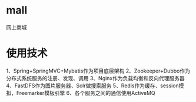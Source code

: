 # mall
网上商城

# 使用技术
1、Spring+SpringMVC+Mybatis作为项目底层架构
2、Zookeeper+Dubbo作为分布式系统服务的注册、发现、调用
3、Nginx作为负载均衡和反向代理服务器
4、FastDFS作为图片服务器、Solr做搜索服务
5、Redis作为缓存、session模拟，Freemarker模板引擎
6、各个服务之间的通信使用ActiveMQ
